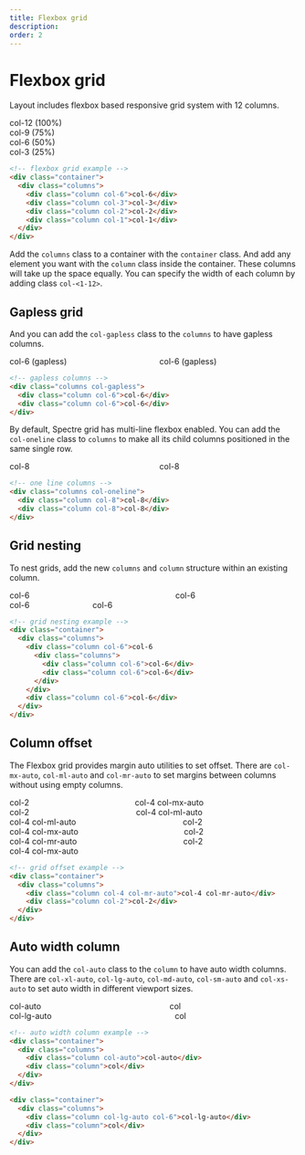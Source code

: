 ```yaml
---
title: Flexbox grid
description: 
order: 2
---
```


# Flexbox grid

Layout includes flexbox based responsive grid system with 12 columns.

<div class="vp-raw docs-demo columns">
  <div class="column">
    <div class="bg-primary text-secondary docs-block"></div>
  </div>
  <div class="column">
    <div class="bg-secondary text-primary docs-block"></div>
  </div>
  <div class="column">
    <div class="bg-primary text-secondary docs-block"></div>
  </div>
  <div class="column">
    <div class="bg-secondary text-primar docs-block"></div>
  </div>
  <div class="column">
    <div class="bg-primary text-secondary docs-block"></div>
  </div>
  <div class="column">
    <div class="bg-secondary text-primar docs-block"></div>
  </div>
  <div class="column">
    <div class="bg-primary text-secondary docs-block"></div>
  </div>
  <div class="column">
    <div class="bg-secondary text-primar docs-block"></div>
  </div>
  <div class="column">
    <div class="bg-primary text-secondary docs-block"></div>
  </div>
  <div class="column">
    <div class="bg-secondary text-primar docs-block"></div>
  </div>
  <div class="column">
    <div class="bg-primary text-secondary docs-block"></div>
  </div>
  <div class="column">
    <div class="bg-secondary text-primar docs-block"></div>
  </div>
</div> 
<div class="vp-raw docs-demo">
  <div class="columns">
    <div class="column col-12">
      <div class="bg-gray docs-block">col-12 (100%)</div>
    </div>
  </div>
  <div class="columns">
    <div class="column col-9">
      <div class="bg-gray docs-block">col-9 (75%)</div>
    </div>
  </div>
  <div class="columns">
    <div class="column col-6">
      <div class="bg-gray docs-block">col-6 (50%)</div>
    </div>
  </div>
  <div class="columns">
    <div class="column col-3">
      <div class="bg-gray docs-block">col-3 (25%)</div>
    </div>
  </div>
</div>

```html
<!-- flexbox grid example -->
<div class="container">
  <div class="columns">
    <div class="column col-6">col-6</div>
    <div class="column col-3">col-3</div>
    <div class="column col-2">col-2</div>
    <div class="column col-1">col-1</div>
  </div>
</div>
```

Add the `columns` class to a container with the `container` class. And add any element you want with the `column` class inside the container. These columns will take up the space equally. You can specify the width of each column by adding class `col-<1-12>`.

## Gapless grid

And you can add the `col-gapless` class to the `columns` to have gapless columns.

<div class="vp-raw docs-demo columns col-gapless">
  <div class="column col-6">
    <div class="bg-gray docs-block">col-6 (gapless)</div>
  </div>
  <div class="column col-6">
    <div class="bg-secondary text-primary docs-block">col-6 (gapless)</div>
  </div>
</div>

```html
<!-- gapless columns -->
<div class="columns col-gapless">
  <div class="column col-6">col-6</div>
  <div class="column col-6">col-6</div>
</div>
```

By default, Spectre grid has multi-line flexbox enabled. You can add the `col-oneline` class to `columns` to make all its child columns positioned in the same single row.

<div class="vp-raw docs-demo columns col-oneline">
  <div class="column col-8">
    <div class="bg-gray docs-block">col-8</div>
  </div>
  <div class="column col-8">
    <div class="bg-gray docs-block">col-8</div>
  </div>
</div>

```html
<!-- one line columns -->
<div class="columns col-oneline">
  <div class="column col-8">col-8</div>
  <div class="column col-8">col-8</div>
</div>
```

## Grid nesting

To nest grids, add the new `columns` and `column` structure within an existing column.

<div class="vp-raw docs-demo columns">
  <div class="column col-6">
    <div class="bg-gray docs-block">col-6</div>
    <div class="columns">
      <div class="column col-6">
        <div class="bg-secondary text-primary docs-block">col-6</div>
      </div>
      <div class="column col-6">
        <div class="bg-secondary text-primary docs-block">col-6</div>
      </div>
    </div>
  </div>
  <div class="column col-6">
    <div class="bg-gray docs-block">col-6</div>
  </div>
</div>

```html
<!-- grid nesting example -->
<div class="container">
  <div class="columns">
    <div class="column col-6">col-6
      <div class="columns">
        <div class="column col-6">col-6</div>
        <div class="column col-6">col-6</div>
      </div>
    </div>
    <div class="column col-6">col-6</div>
  </div>
</div>
```

## Column offset

 The Flexbox grid provides margin auto utilities to set offset. There are `col-mx-auto`, `col-ml-auto` and `col-mr-auto` to set margins between columns without using empty columns.

<div class="vp-raw docs-demo">
  <div class="columns text-center">
    <div class="column col-2">
      <div class="bg-gray docs-block">col-2</div>
    </div>
    <div class="column col-4 col-mx-auto">
      <div class="bg-secondary text-primary docs-block">col-4 col-mx-auto</div>
    </div>
  </div>
  <div class="columns text-center">
    <div class="column col-2">
      <div class="bg-gray docs-block">col-2</div>
    </div>
    <div class="column col-4 col-ml-auto">
      <div class="bg-secondary text-primary docs-block">col-4 col-ml-auto</div>
    </div>
  </div>
  <div class="columns text-center">
    <div class="column col-4 col-ml-auto">
      <div class="bg-secondary text-primary docs-block">col-4 col-ml-auto</div>
    </div>
    <div class="column col-2">
      <div class="bg-gray docs-block">col-2</div>
    </div>
  </div>
  <div class="columns text-center">
    <div class="column col-4 col-mx-auto">
      <div class="bg-secondary text-primary docs-block">col-4 col-mx-auto</div>
    </div>
    <div class="column col-2">
      <div class="bg-gray docs-block">col-2</div>
    </div>
  </div>
  <div class="columns text-center">
    <div class="column col-4 col-mr-auto">
      <div class="bg-secondary text-primary docs-block">col-4 col-mr-auto</div>
    </div>
    <div class="column col-2">
      <div class="bg-gray docs-block">col-2</div>
    </div>
  </div>
  <div class="columns text-center">
    <div class="column col-4 col-mx-auto">
      <div class="bg-secondary text-primary docs-block">col-4 col-mx-auto</div>
    </div>
  </div>
</div>

```html
<!-- grid offset example -->
<div class="container">
  <div class="columns">
    <div class="column col-4 col-mr-auto">col-4 col-mr-auto</div>
    <div class="column col-2">col-2</div>
  </div>
</div>
```

## Auto width column

You can add the `col-auto` class to the `column` to have auto width columns. There are `col-xl-auto`, `col-lg-auto`, `col-md-auto`, `col-sm-auto` and `col-xs-auto` to set auto width in different viewport sizes.

<div class="vp-raw docs-demo">
  <div class="columns">
    <div class="column col-auto">
      <div class="bg-secondary text-primary docs-block">col-auto</div>
    </div>
    <div class="column">
      <div class="bg-gray docs-block">col</div>
    </div>
  </div>
  <div class="columns">
    <div class="column col-lg-auto col-6">
      <div class="bg-secondary text-primary docs-block">col-lg-auto</div>
    </div>
    <div class="column">
      <div class="bg-gray docs-block">col</div>
    </div>
  </div>
</div>

```html
<!-- auto width column example -->
<div class="container">
  <div class="columns">
    <div class="column col-auto">col-auto</div>
    <div class="column">col</div>
  </div>
</div>

<div class="container">
  <div class="columns">
    <div class="column col-lg-auto col-6">col-lg-auto</div>
    <div class="column">col</div>
  </div>
</div>
```
